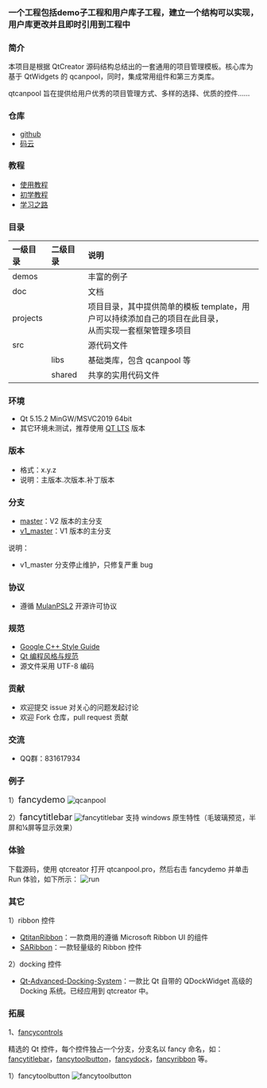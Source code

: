 ### 一个工程包括demo子工程和用户库子工程，建立一个结构可以实现，用户库更改并且即时引用到工程中
### 简介
本项目是根据 QtCreator 源码结构总结出的一套通用的项目管理模板。核心库为基于 QtWidgets 的 qcanpool，同时，集成常用组件和第三方类库。

qtcanpool 旨在提供给用户优秀的项目管理方式、多样的选择、优质的控件……

### 仓库
- [github](https://github.com/canpool/qtcanpool)
- [码云](https://gitee.com/icanpool/qtcanpool)

### 教程
- [使用教程](https://blog.csdn.net/canpool/category_10631139.html)
- [初学教程](https://blog.csdn.net/liang19890820/article/details/50277095)
- [学习之路](https://www.devbean.net/category/qt-study-road-2/)

### 目录
|一级目录|二级目录|说明|
|:------|:------|:------|
|demos||丰富的例子|
|doc||文档|
|projects||项目目录，其中提供简单的模板 template，用户可以持续添加自己的项目在此目录，<br>从而实现一套框架管理多项目
|src||源代码文件
||libs|基础类库，包含 qcanpool 等
||shared|共享的实用代码文件

### 环境
- Qt 5.15.2 MinGW/MSVC2019 64bit
- 其它环境未测试，推荐使用 [QT LTS](https://download.qt.io/official_releases/qt/) 版本

### 版本
- 格式：x.y.z
- 说明：主版本.次版本.补丁版本

### 分支
- [master](https://gitee.com/icanpool/qtcanpool/tree/master/)：V2 版本的主分支
- [v1_master](https://gitee.com/icanpool/qtcanpool/tree/v1_master/)：V1 版本的主分支

说明：
- v1_master 分支停止维护，只修复严重 bug

### 协议
* 遵循 [MulanPSL2](./LICENSE) 开源许可协议

### 规范
* [Google C++ Style Guide](http://google.github.io/styleguide/cppguide.html)
* [Qt 编程风格与规范](https://blog.csdn.net/qq_35488967/article/details/70055490)
* 源文件采用 UTF-8 编码

### 贡献
* 欢迎提交 issue 对关心的问题发起讨论
* 欢迎 Fork 仓库，pull request 贡献

### 交流
* QQ群：831617934

### 例子
1）<font size=4>fancydemo</font>
![qcanpool](./doc/pics/fancydemo.png)

2）<font size=4>fancytitlebar</font>
![fancytitlebar](./doc/pics/fancytitlebar.png)
支持 windows 原生特性（毛玻璃预览，半屏和¼屏等显示效果）

### 体验
下载源码，使用 qtcreator 打开 qtcanpool.pro，然后右击 fancydemo 并单击 Run 体验，如下所示：
![run](./doc/pics/run.png)

### 其它
1）ribbon 控件
- [QtitanRibbon](https://www.devmachines.com/qtitanribbon-overview.html)：一款商用的遵循 Microsoft Ribbon UI 的组件
- [SARibbon](https://gitee.com/czyt1988/SARibbon)：一款轻量级的 Ribbon 控件

2）docking 控件
- [Qt-Advanced-Docking-System](https://github.com/githubuser0xFFFF/Qt-Advanced-Docking-System)：一款比 Qt 自带的 QDockWidget 高级的 Docking 系统。已经应用到 qtcreator 中。

### 拓展
1、[fancycontrols](https://gitee.com/icanpool/fancycontrols)

精选的 Qt 控件，每个控件独占一个分支，分支名以 fancy 命名，如：[fancytitlebar](https://gitee.com/icanpool/fancycontrols/tree/fancytitlebar/)，[fancytoolbutton](https://gitee.com/icanpool/fancycontrols/tree/fancytoolbutton/)，[fancydock](https://gitee.com/icanpool/fancycontrols/tree/fancydock/)，[fancyribbon](https://gitee.com/icanpool/fancycontrols/tree/fancyribbon/) 等。

1）fancytoolbutton
![fancytoolbutton](./doc/pics/fancytoolbutton.png)
